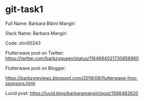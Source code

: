 # git-task1

Full Name: Barbara Bibini Mangiri

Slack Name: Barbara Mangiri

Code: shn00243

Flutterwave post on Twitter:
https://twitter.com/barbzyqueen/status/1164684021730856960

Flutterwave post on Blogger:

https://barbzyreviewz.blogspot.com/2019/08/flutterwave-hng-sponsors.html 

Lucid post:
https://lucid.blog/barbaramangiri/post/1566482620
